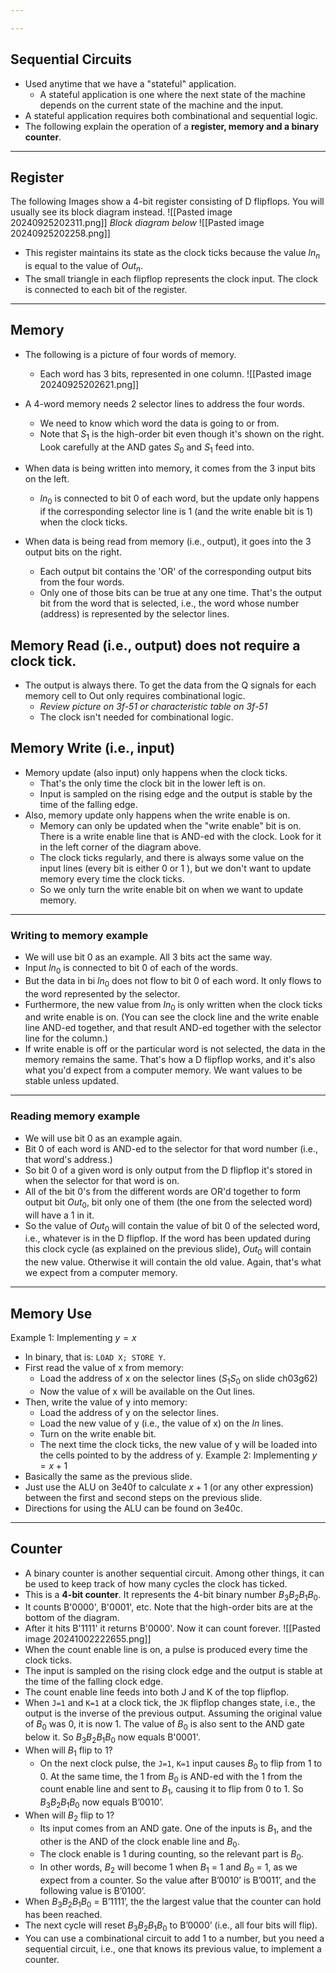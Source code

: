 ```yaml
---

---
```

## Sequential Circuits

- Used anytime that we have a "stateful" application.
	- A stateful application is one where the next state of the machine depends on the current state of the machine and the input. 
- A stateful application requires both combinational and sequential logic.
- The following explain the operation of a **register, memory and a binary counter**.
---
## Register

The following Images show a 4-bit register consisting of D flipflops. You will usually see its block diagram instead.
![[Pasted image 20240925202311.png]]
*Block diagram below*
![[Pasted image 20240925202258.png]]

- This register maintains its state as the clock ticks because the value $ln_n$ is equal to the value of $Out_n$. 
- The small triangle in each flipflop represents the clock input. The clock is connected to each bit of the register.
---
## Memory

- The following is a picture of four words of memory.
	- Each word has 3 bits, represented in one column.
![[Pasted image 20240925202621.png]]

- A 4-word memory needs 2 selector lines to address the four words.
	- We need to know which word the data is going to or from.
	- Note that $S_1$ is the high-order bit even though it's shown on the right. Look carefully at the AND gates $S_0$ and $S_1$ feed into.
- When data is being written into memory, it comes from the 3 input bits on the left.
	- $ln_0$ is connected to bit 0 of each word, but the update only happens if the corresponding selector line is 1 (and the write enable bit is 1) when the clock ticks.
- When data is being read from memory (i.e., output), it goes into the 3 output bits on the right.
	- Each output bit contains the 'OR' of the corresponding output bits from the four words.
	- Only one of those bits can be true at any one time. That's the output bit from the word that is selected, i.e., the word whose number (address) is represented by the selector lines.
## Memory Read (i.e., output) does not require a clock tick.

- The output is always there. To get the data from the Q signals for each memory cell to Out only requires combinational logic. 
	- *Review picture on 3f-51 or characteristic table on 3f-51*
	- The clock isn't needed for combinational logic.

## Memory Write (i.e., input)

- Memory update (also input) only happens when the clock ticks.
	- That's the only time the clock bit in the lower left is on.
	- Input is sampled on the rising edge and the output is stable by the time of the falling edge.
- Also, memory update only happens when the write enable is on.
	- Memory can only be updated when the "write enable" bit is on. There is a write enable line that is AND-ed with the clock. Look for it in the left corner of the diagram above.
	- The clock ticks regularly, and there is always some value on the input lines (every bit is either 0 or 1 ), but we don't want to update memory every time the clock ticks.
	- So we only turn the write enable bit on when we want to update memory.
---
### Writing to memory example
- We will use bit 0 as an example. All 3 bits act the same way. 
- Input $ln_0$ is connected to bit 0 of each of the words.
- But the data in bi $ln_0$ does not flow to bit 0 of each word. It only flows to the word represented by the selector.
- Furthermore, the new value from $ln_0$ is only written when the clock ticks and write enable is on. (You can see the clock line and the write enable line AND-ed together, and that result AND-ed together with the selector line for the column.)
- If write enable is off or the particular word is not selected, the data in the memory remains the same. That's how a D flipflop works, and it's also what you'd expect from a computer memory. We want values to be stable unless updated.
---
### Reading memory example
- We will use bit 0 as an example again.
- Bit 0 of each word is AND-ed to the selector for that word number (i.e., that word's address.)
- So bit 0 of a given word is only output from the D flipflop it's stored in when the selector for that word is on.
- All of the bit 0's from the different words are OR'd together to form output bit $Out_0$, bit only one of them (the one from the selected word) will have a 1 in it.
- So the value of $Out_0$ will contain the value of bit 0 of the selected word, i.e., whatever is in the D flipflop. If the word has been updated during this clock cycle (as explained on the previous slide), $Out_0$ will contain the new value. Otherwise it will contain the old value. Again, that's what we expect from a computer memory.
---
## Memory Use
Example 1: Implementing $y = x$
- In binary, that is: `LOAD X; STORE Y`.
- First read the value of x from memory:
	- Load the address of x on the selector lines ($S_1 S_0$ on slide ch03g62)
	- Now the value of x will be available on the Out lines.
- Then, write the value of y into memory:
	- Load the address of y on the selector lines.
	- Load the new value of y (i.e., the value of x) on the $ln$ lines.
	- Turn on the write enable bit.
	- The next time the clock ticks, the new value of y will be loaded into the cells pointed to by the address of y.
Example 2: Implementing $y= x + 1$
- Basically the same as the previous slide.
- Just use the ALU on 3e40f to calculate $x+1$ (or any other expression) between the first and second steps on the previous slide. 
- Directions for using the ALU can be found on 3e40c.
---
## Counter
- A binary counter is another sequential circuit. Among other things, it can be used to keep track of how many cycles the clock has ticked. 
- This is a **4-bit counter**. It represents the 4-bit binary number $B_3 B_2 B_1 B_0$.
- It counts B'0000', B'0001', etc. Note that the high-order bits are at the bottom of the diagram.
- After it hits B'1111' it returns B'0000'. Now it can count forever.
![[Pasted image 20241002222655.png]]
- When the count enable line is on, a pulse is produced every time the clock ticks.
- The input is sampled on the rising clock edge and the output is stable at the time of the falling clock edge.
- The count enable line feeds into both J and K of the top flipflop.
- When `J=1` and `K=1` at a clock tick, the `JK` flipflop changes state, i.e., the output is the inverse of the previous output. Assuming the original value of $B_0$ was 0, it is now 1. The value of $B_0$ is also sent to the AND gate below it. So $B_3 B_2 B_1 B_0$ now equals B'0001'.
- When will $B_1$ flip to 1?
	- On the next clock pulse, the `J=1`, `K=1` input causes $B_0$ to flip from 1 to 0. At the same time, the 1 from $B_0$ is AND-ed with the 1 from the count enable line and sent to $B_1$, causing it to flip from 0 to 1. So $B_3 B_2 B_1 B_0$ now equals B’0010’.
- When will $B_2$ flip to 1?
	- Its input comes from an AND gate. One of the inputs is $B_1$, and the other is the AND of the clock enable line and $B_0$.
	- The clock enable is 1 during counting, so the relevant part is $B_0$.
	- In other words, $B_2$ will become 1 when $B_1$ = 1 and $B_0$ = 1, as we expect from a counter. So the value after B’0010’ is B’0011’, and the following value is B’0100’.
- When $B_3 B_2 B_1 B_0$ = B’1111’, the the largest value that the counter can hold has been reached.
- The next cycle will reset $B_3 B_2 B_1 B_0$ to B’0000’ (i.e., all four bits will flip).
- You can use a combinational circuit to add 1 to a number, but you need a sequential circuit, i.e., one that knows its previous value, to implement a counter.